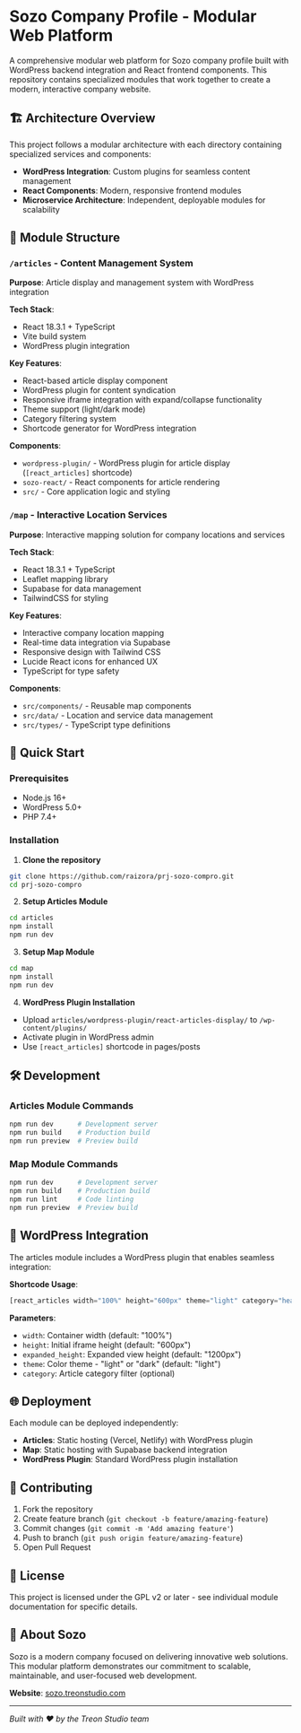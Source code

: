 # Sozo Company Profile - Modular Web Platform

A comprehensive modular web platform for Sozo company profile built with WordPress backend integration and React frontend components. This repository contains specialized modules that work together to create a modern, interactive company website.

## 🏗️ Architecture Overview

This project follows a modular architecture with each directory containing specialized services and components:

- **WordPress Integration**: Custom plugins for seamless content management
- **React Components**: Modern, responsive frontend modules
- **Microservice Architecture**: Independent, deployable modules for scalability

## 📁 Module Structure

### `/articles` - Content Management System
**Purpose**: Article display and management system with WordPress integration

**Tech Stack**:
- React 18.3.1 + TypeScript
- Vite build system
- WordPress plugin integration

**Key Features**:
- React-based article display component
- WordPress plugin for content syndication
- Responsive iframe integration with expand/collapse functionality
- Theme support (light/dark mode)
- Category filtering system
- Shortcode generator for WordPress integration

**Components**:
- `wordpress-plugin/` - WordPress plugin for article display (`[react_articles]` shortcode)
- `sozo-react/` - React components for article rendering
- `src/` - Core application logic and styling

### `/map` - Interactive Location Services
**Purpose**: Interactive mapping solution for company locations and services

**Tech Stack**:
- React 18.3.1 + TypeScript
- Leaflet mapping library
- Supabase for data management
- TailwindCSS for styling

**Key Features**:
- Interactive company location mapping
- Real-time data integration via Supabase
- Responsive design with Tailwind CSS
- Lucide React icons for enhanced UX
- TypeScript for type safety

**Components**:
- `src/components/` - Reusable map components
- `src/data/` - Location and service data management
- `src/types/` - TypeScript type definitions

## 🚀 Quick Start

### Prerequisites
- Node.js 16+
- WordPress 5.0+
- PHP 7.4+

### Installation

1. **Clone the repository**
```bash
git clone https://github.com/raizora/prj-sozo-compro.git
cd prj-sozo-compro
```

2. **Setup Articles Module**
```bash
cd articles
npm install
npm run dev
```

3. **Setup Map Module**
```bash
cd map
npm install
npm run dev
```

4. **WordPress Plugin Installation**
- Upload `articles/wordpress-plugin/react-articles-display/` to `/wp-content/plugins/`
- Activate plugin in WordPress admin
- Use `[react_articles]` shortcode in pages/posts

## 🛠️ Development

### Articles Module Commands
```bash
npm run dev      # Development server
npm run build    # Production build
npm run preview  # Preview build
```

### Map Module Commands
```bash
npm run dev      # Development server
npm run build    # Production build
npm run lint     # Code linting
npm run preview  # Preview build
```

## 📝 WordPress Integration

The articles module includes a WordPress plugin that enables seamless integration:

**Shortcode Usage**:
```php
[react_articles width="100%" height="600px" theme="light" category="health"]
```

**Parameters**:
- `width`: Container width (default: "100%")
- `height`: Initial iframe height (default: "600px")
- `expanded_height`: Expanded view height (default: "1200px")
- `theme`: Color theme - "light" or "dark" (default: "light")
- `category`: Article category filter (optional)

## 🌐 Deployment

Each module can be deployed independently:

- **Articles**: Static hosting (Vercel, Netlify) with WordPress plugin
- **Map**: Static hosting with Supabase backend integration
- **WordPress Plugin**: Standard WordPress plugin installation

## 🤝 Contributing

1. Fork the repository
2. Create feature branch (`git checkout -b feature/amazing-feature`)
3. Commit changes (`git commit -m 'Add amazing feature'`)
4. Push to branch (`git push origin feature/amazing-feature`)
5. Open Pull Request

## 📄 License

This project is licensed under the GPL v2 or later - see individual module documentation for specific details.

## 🏢 About Sozo

Sozo is a modern company focused on delivering innovative web solutions. This modular platform demonstrates our commitment to scalable, maintainable, and user-focused web development.

**Website**: [sozo.treonstudio.com](https://sozo.treonstudio.com)

---

*Built with ❤️ by the Treon Studio team*